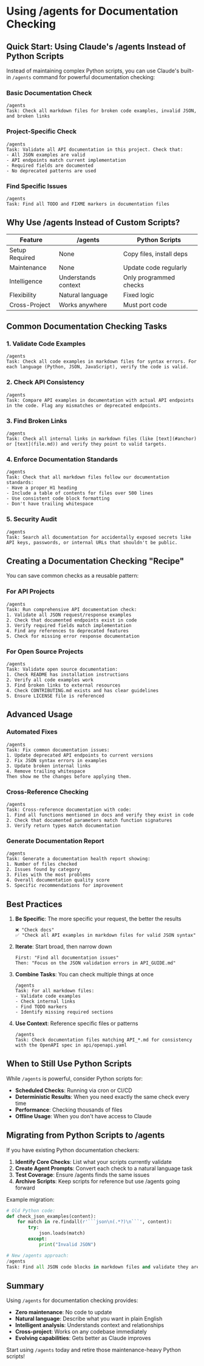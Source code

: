 # Using /agents for Documentation Checking

## Quick Start: Using Claude's /agents Instead of Python Scripts

Instead of maintaining complex Python scripts, you can use Claude's built-in `/agents` command for powerful documentation checking:

### Basic Documentation Check
```
/agents
Task: Check all markdown files for broken code examples, invalid JSON, and broken links
```

### Project-Specific Check
```
/agents
Task: Validate all API documentation in this project. Check that:
- All JSON examples are valid
- API endpoints match current implementation
- Required fields are documented
- No deprecated patterns are used
```

### Find Specific Issues
```
/agents
Task: Find all TODO and FIXME markers in documentation files
```

## Why Use /agents Instead of Custom Scripts?

| Feature | /agents | Python Scripts |
|---------|---------|----------------|
| Setup Required | None | Copy files, install deps |
| Maintenance | None | Update code regularly |
| Intelligence | Understands context | Only programmed checks |
| Flexibility | Natural language | Fixed logic |
| Cross-Project | Works anywhere | Must port code |

## Common Documentation Checking Tasks

### 1. Validate Code Examples
```
/agents
Task: Check all code examples in markdown files for syntax errors. For each language (Python, JSON, JavaScript), verify the code is valid.
```

### 2. Check API Consistency
```
/agents
Task: Compare API examples in documentation with actual API endpoints in the code. Flag any mismatches or deprecated endpoints.
```

### 3. Find Broken Links
```
/agents
Task: Check all internal links in markdown files (like [text](#anchor) or [text](file.md)) and verify they point to valid targets.
```

### 4. Enforce Documentation Standards
```
/agents
Task: Check that all markdown files follow our documentation standards:
- Have a proper H1 heading
- Include a table of contents for files over 500 lines
- Use consistent code block formatting
- Don't have trailing whitespace
```

### 5. Security Audit
```
/agents
Task: Search all documentation for accidentally exposed secrets like API keys, passwords, or internal URLs that shouldn't be public.
```

## Creating a Documentation Checking "Recipe"

You can save common checks as a reusable pattern:

### For API Projects
```
/agents
Task: Run comprehensive API documentation check:
1. Validate all JSON request/response examples
2. Check that documented endpoints exist in code
3. Verify required fields match implementation
4. Find any references to deprecated features
5. Check for missing error response documentation
```

### For Open Source Projects
```
/agents
Task: Validate open source documentation:
1. Check README has installation instructions
2. Verify all code examples work
3. Find broken links to external resources
4. Check CONTRIBUTING.md exists and has clear guidelines
5. Ensure LICENSE file is referenced
```

## Advanced Usage

### Automated Fixes
```
/agents
Task: Fix common documentation issues:
1. Update deprecated API endpoints to current versions
2. Fix JSON syntax errors in examples
3. Update broken internal links
4. Remove trailing whitespace
Then show me the changes before applying them.
```

### Cross-Reference Checking
```
/agents
Task: Cross-reference documentation with code:
1. Find all functions mentioned in docs and verify they exist in code
2. Check that documented parameters match function signatures
3. Verify return types match documentation
```

### Generate Documentation Report
```
/agents
Task: Generate a documentation health report showing:
1. Number of files checked
2. Issues found by category
3. Files with the most problems
4. Overall documentation quality score
5. Specific recommendations for improvement
```

## Best Practices

1. **Be Specific**: The more specific your request, the better the results
   ```
   ❌ "Check docs"
   ✅ "Check all API examples in markdown files for valid JSON syntax"
   ```

2. **Iterate**: Start broad, then narrow down
   ```
   First: "Find all documentation issues"
   Then: "Focus on the JSON validation errors in API_GUIDE.md"
   ```

3. **Combine Tasks**: You can check multiple things at once
   ```
   /agents
   Task: For all markdown files:
   - Validate code examples
   - Check internal links
   - Find TODO markers
   - Identify missing required sections
   ```

4. **Use Context**: Reference specific files or patterns
   ```
   /agents
   Task: Check documentation files matching API_*.md for consistency with the OpenAPI spec in api/openapi.yaml
   ```

## When to Still Use Python Scripts

While `/agents` is powerful, consider Python scripts for:

- **Scheduled Checks**: Running via cron or CI/CD
- **Deterministic Results**: When you need exactly the same check every time
- **Performance**: Checking thousands of files
- **Offline Usage**: When you don't have access to Claude

## Migrating from Python Scripts to /agents

If you have existing Python documentation checkers:

1. **Identify Core Checks**: List what your scripts currently validate
2. **Create Agent Prompts**: Convert each check to a natural language task
3. **Test Coverage**: Ensure /agents finds the same issues
4. **Archive Scripts**: Keep scripts for reference but use /agents going forward

Example migration:
```python
# Old Python code:
def check_json_examples(content):
    for match in re.findall(r'```json\n(.*?)\n```', content):
        try:
            json.loads(match)
        except:
            print("Invalid JSON")

# New /agents approach:
/agents
Task: Find all JSON code blocks in markdown files and validate they are syntactically correct
```

## Summary

Using `/agents` for documentation checking provides:
- **Zero maintenance**: No code to update
- **Natural language**: Describe what you want in plain English
- **Intelligent analysis**: Understands context and relationships
- **Cross-project**: Works on any codebase immediately
- **Evolving capabilities**: Gets better as Claude improves

Start using `/agents` today and retire those maintenance-heavy Python scripts!